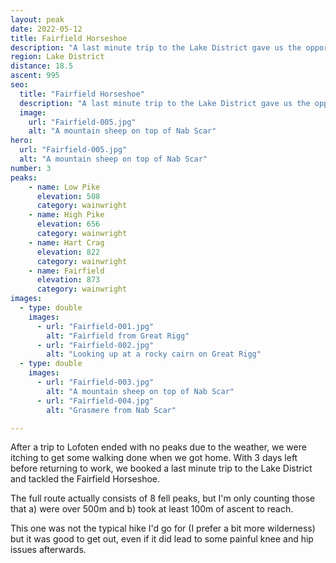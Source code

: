 ```yaml
---
layout: peak
date: 2022-05-12
title: Fairfield Horseshoe
description: "A last minute trip to the Lake District gave us the opportunity to check out the Fairfield Horseshoe."
region: Lake District
distance: 18.5
ascent: 995
seo:
  title: "Fairfield Horseshoe"
  description: "A last minute trip to the Lake District gave us the opportunity to check out the Fairfield Horseshoe."
  image:
    url: "Fairfield-005.jpg"
    alt: "A mountain sheep on top of Nab Scar"
hero:
  url: "Fairfield-005.jpg"
  alt: "A mountain sheep on top of Nab Scar"
number: 3
peaks:
    - name: Low Pike
      elevation: 508
      category: wainwright
    - name: High Pike
      elevation: 656
      category: wainwright
    - name: Hart Crag
      elevation: 822
      category: wainwright
    - name: Fairfield
      elevation: 873
      category: wainwright
images:
  - type: double
    images:
      - url: "Fairfield-001.jpg"
        alt: "Fairfield from Great Rigg"
      - url: "Fairfield-002.jpg"
        alt: "Looking up at a rocky cairn on Great Rigg"
  - type: double
    images:
      - url: "Fairfield-003.jpg"
        alt: "A mountain sheep on top of Nab Scar"
      - url: "Fairfield-004.jpg"
        alt: "Grasmere from Nab Scar"

---
```


After a trip to Lofoten ended with no peaks due to the weather, we were itching to get some walking done when we got home. With 3 days left before returning to work, we booked a last minute trip to the Lake District and tackled the Fairfield Horseshoe.

The full route actually consists of 8 fell peaks, but I'm only counting those that a) were over 500m and b) took at least 100m of ascent to reach.

This one was not the typical hike I'd go for (I prefer a bit more wilderness) but it was good to get out, even if it did lead to some painful knee and hip issues afterwards.

